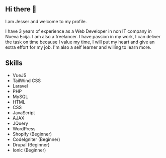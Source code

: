 ## Hi there 👋
I am Jesser and welcome to my profile.

I have 3 years of experience as a Web Developer in non IT company in Nueva Ecija. I am also a freelancer. I have passion in my work, I can deliver the task on time because I value my time, I will put my heart and give an extra effort for my job. I'm also a self learner and willing to learn more.

## Skills
  - VueJS
  - TailWind CSS
  - Laravel
  - PHP
  - MySQL
  - HTML
  - CSS
  - JavaScript
  - AJAX
  - JQuery
  - WordPress
  - Shopify (Beginner)
  - CodeIgniter (Beginner)
  - Drupal (Beginner)
  - Ionic (Beginner)

<!--
**jesserg/jesserg** is a ✨ _special_ ✨ repository because its `README.md` (this file) appears on your GitHub profile.

Here are some ideas to get you started:

- 🔭 I’m currently working on ...
- 🌱 I’m currently learning ...
- 👯 I’m looking to collaborate on ...
- 🤔 I’m looking for help with ...
- 💬 Ask me about ...
- 📫 How to reach me: ...
- 😄 Pronouns: ...
- ⚡ Fun fact: ...
-->
